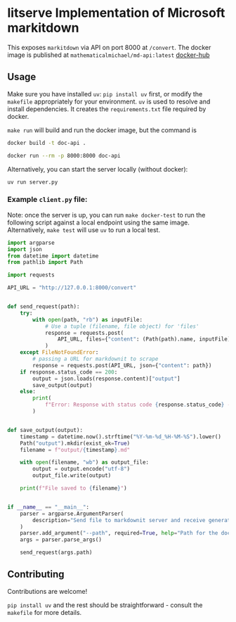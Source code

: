 # litserve Implementation of Microsoft markitdown

This exposes `markitdown` via API on port 8000 at `/convert`.
The docker image is published at `mathematicalmichael/md-api:latest` [docker-hub](https://hub.docker.com/r/mathematicalmichael/md-api)

## Usage
Make sure you have installed `uv`: `pip install uv` first, or modify the `makefile` appropriately for your environment.
`uv` is used to resolve and install dependencies. It creates the `requirements.txt` file required by docker.

`make run` will build and run the docker image, but the command is

```bash
docker build -t doc-api .
```

```bash
docker run --rm -p 8000:8000 doc-api
```

Alternatively, you can start the server locally (without docker):
```
uv run server.py
```

### Example `client.py` file:
Note: once the server is up, you can run `make docker-test` to run the following script against a local endpoint using the same image. Alternatively,  `make test` will use `uv` to run a local test.

```python
import argparse
import json
from datetime import datetime
from pathlib import Path

import requests

API_URL = "http://127.0.0.1:8000/convert"


def send_request(path):
    try:
        with open(path, "rb") as inputFile:
            # Use a tuple (filename, file object) for 'files'
            response = requests.post(
                API_URL, files={"content": (Path(path).name, inputFile)}
            )
    except FileNotFoundError:
        # passing a URL for markdownit to scrape
        response = requests.post(API_URL, json={"content": path})
    if response.status_code == 200:
        output = json.loads(response.content)["output"]
        save_output(output)
    else:
        print(
            f"Error: Response with status code {response.status_code} - {response.text}"
        )


def save_output(output):
    timestamp = datetime.now().strftime("%Y-%m-%d_%H-%M-%S").lower()
    Path("output").mkdir(exist_ok=True)
    filename = f"output/{timestamp}.md"

    with open(filename, "wb") as output_file:
        output = output.encode("utf-8")
        output_file.write(output)

    print(f"File saved to {filename}")


if __name__ == "__main__":
    parser = argparse.ArgumentParser(
        description="Send file to markdownit server and receive generated markdown content."
    )
    parser.add_argument("--path", required=True, help="Path for the document file.")
    args = parser.parse_args()

    send_request(args.path)

```

## Contributing

Contributions are welcome!

`pip install uv` and the rest should be straightforward - consult the `makefile` for more details.
